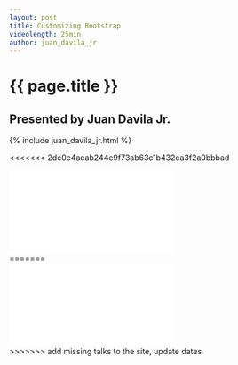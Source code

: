 ```yaml
---
layout: post
title: Customizing Bootstrap
videolength: 25min
author: juan_davila_jr
---
```


# {{ page.title }}

## Presented by Juan Davila Jr.

{% include juan_davila_jr.html %}

<<<<<<< 2dc0e4aeab244e9f73ab63c1b432ca3f2a0bbbad
<div class="fluid-width-video-wrapper"><iframe src="//www.youtube.com/embed/46kbvyLn-N8" frameborder="0" allowfullscreen></iframe></div>
=======
<div class="fluid-width-video-wrapper"><iframe src="//www.youtube.com/embed/wvA0FFS_zz8" frameborder="0" allowfullscreen></iframe></div>
>>>>>>> add missing talks to the site, update dates
